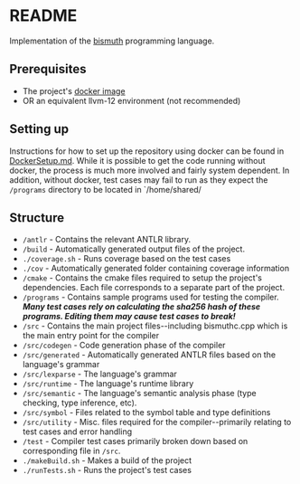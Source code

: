 # README

Implementation of the [bismuth](https://bismuth-lang.org) programming language. 


## Prerequisites

* The project's [docker image](https://github.com/ahfriedman/cs544-cs4533-docker) 
* OR an equivalent llvm-12 environment (not recommended)


## Setting up

Instructions for how to set up the repository using docker can be found in [DockerSetup.md](./DockerSetup.md). While it is possible to get the code running without docker, the process is much more involved and fairly system dependent. In addition,  without docker, test cases may fail to run as they expect the `/programs` directory to be located in `/home/shared/



## Structure

- `/antlr` - Contains the relevant ANTLR library.
- `/build` - Automatically generated output files of the project.
- `./coverage.sh` - Runs coverage based on the test cases
- `./cov` - Automatically generated folder containing coverage information
- `/cmake` - Contains the cmake files required to setup the project's dependencies. Each file corresponds to a separate part of the project.
- `/programs` - Contains sample programs used for testing the compiler. ***Many test cases rely on calculating the sha256 hash of these programs. Editing them may cause test cases to break!***
- `/src` - Contains the main project files--including bismuthc.cpp which is the main entry point for the compiler
- `/src/codegen` - Code generation phase of the compiler
- `/src/generated` - Automatically generated ANTLR files based on the language's grammar
- `/src/lexparse` - The language's grammar 
- `/src/runtime` - The language's runtime library
- `/src/semantic` - The language's semantic analysis phase (type checking, type inference, etc).
- `/src/symbol` - Files related to the symbol table and type definitions
- `/src/utility` - Misc. files required for the compiler--primarily relating to test cases and error handling
- `/test` - Compiler test cases primarily broken down based on corresponding file in `/src`.
- `./makeBuild.sh` - Makes a build of the project
- `./runTests.sh` - Runs the project's test cases